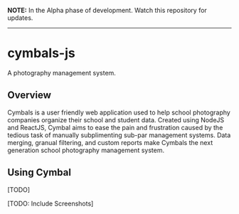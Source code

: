 **NOTE:** In the Alpha phase of development. Watch this repository for updates. 

<hr />

# cymbals-js
A photography management system.

## Overview
Cymbals is a user friendly web application used to help school photography companies organize their school and student data. Created using NodeJS and ReactJS, Cymbal aims to ease the pain and frustration caused by the tedious task of manually subplimenting sub-par management systems. Data merging, granual filtering, and custom reports make Cymbals the next generation school photography management system.

## Using Cymbal
[TODO]

[TODO: Include Screenshots]